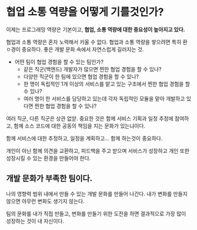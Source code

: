 # 협업 소통 역량을 어떻게 기를것인가?

이제는 프로그래밍 역량은 기본이고, **협업, 소통 역량에 대한 중요성이 높아지고 있다.**

협업과 소통 역량은 혼자 노력해서 키울 수 없다. 협업과 소통 역량을 쌓으려면 특히 환ㅇ경이 중요하다. 좋은 개발 문화 속에서 자연스럽게 길러지는 것.

* 어떤 팀이 협업 경험을 할 수 있는 팀인가?
  * 같은 직군(백엔드) 개발자가 많으면 찐한 협업 경험을 할 수 있나?
  * 다양한 직군이 한 팀에 있으면 협업 경험을 할 수 있나?
  * 한 명이 독립적인 1개 이상의 서비스를 맡고 있는 구조에서 찐한 협업 경험을 할 수 있나?
  * 여러 명이 한 서비스를 담당하고 있는데 각자 독립적인 모듈을 맡아 개발하고 있다면 찐한 협업 경험을 할 수 있나?

여러 직군, 다른 직군은 상관 없앋. 중요한 것은 함께 서비스 기획과 일정 추정에 참여하고, 함께 소스 코드에 대한 공동의 책임을 지는 문화가 있는냐이다.

함께 서비스에 대한 추정하고, 일정을 계획하고... 함께 하는것이 중요하다.

개인이 아닌 함께 의견을 교환하고, 피드백을 주고 받으며 서비스가 성장하고 개인 또한 성장시킬 수 있는 환경을 만들어야 한다.

## 개발 문화가 부족한 팀이다.

나의 영향력 범위 내에서 만들 수 있는 개발 문화를 만들어 나간다. 내가 변화를 만들지 않으면 아무런 변화도 생기지 않는다.

팀의 문화를 내가 직접 만들고, 변화를 만들기 위한 도전을 하면 결과적으로 가장 많이 성장하는 것이 내 자신이다.

